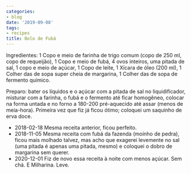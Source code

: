 ```yaml
---
categories:
- blog
date: '2019-09-08'
tags:
- recipes
title: Bolo de Fubá
---
```


Ingredientes: 1 Copo e meio de farinha de trigo comum (copo de 250 ml, copo de requeijão), 1 Copo e meio de fubá, 4 ovos inteiros, uma pitada de sal, 1 copo e meio de açúcar, 1 Copo de leite, 1 Xícara de óleo (200 ml), 1 Colher das de sopa super cheia de margarina, 1 Colher das de sopa de fermento químico.

Preparo: bater os líquidos e o açúcar com a pitada de sal no liquidificador, misturar com a farinha, o fubá e o fermento até ficar homogêneo, colocar na forma untada e no forno a 180-200 pré-aquecido até assar (menos de meia-hora). Primeira vez que fiz já ficou ótimo; coloquei um saquinho de erva doce.

 - 2018-02-18 Mesma receita anterior, ficou perfeito.
 - 2018-11-05 Mesma receita com fubá da fazenda (moínho de pedra), ficou mais molhado talvez, mas acho que exagerei levemente no sal (uma pitada é apenas uma pitada, mesmo) e coloquei o dobro de margarina sem querer.
 - 2020-12-01 Fiz de novo essa receita à noite com menos açúcar. Sem chá. E Milharina. Leve.